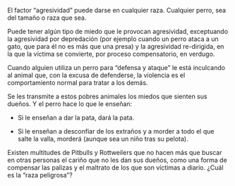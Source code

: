 El factor “agresividad” puede darse en cualquier raza. Cualquier perro, sea del tamaño o raza que sea.

Puede tener algún tipo de miedo que le provocan agresividad, exceptuando la agresividad por depredación (por ejemplo cuando un perro ataca a un gato, que para él no es más que una presa) y la agresividad re-dirigida, en la que la víctima se convierte, por proceso compensatorio, en verdugo.

Cuando alguien utiliza un perro para “defensa y ataque” le está inculcando al animal que, con la excusa de defenderse, la violencia es el comportamiento normal para tratar a los demás. 

Se les transmite a estos pobres animales los miedos que sienten sus dueños. Y el perro hace lo que le enseñan: 

- Si le enseñan a dar la pata, dará la pata. 

- Si le enseñan a desconfiar de los extraños y a morder a todo el que salte la valla, morderá (aunque sea un niño tras su pelota). 


Existen multitudes de Pitbulls y Rottweilers que no hacen más que buscar en otras personas el cariño que no les dan sus dueños, como una forma de compensar las palizas y el maltrato de los que son víctimas a diario. ¿Cuál es la “raza peligrosa”?